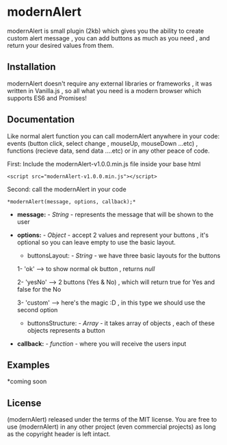 # modernAlert
modernAlert is small plugin (2kb) which gives you the ability to create custom alert message , you can add buttons as much as you need , and return your desired values from them.

## Installation
modernAlert doesn't require any external libraries or frameworks , it was written in Vanilla.js , so all what you need is a modern 
browser which supports ES6 and Promises!

## Documentation

Like normal alert function you can call modernAlert anywhere in your code: events (button click, select change , mouseUp, mouseDown
...etc) , functions (recieve data, send data ....etc) or in any other peace of code.

First: Include the modernAlert-v1.0.0.min.js file inside your base html

```
<script src="modernAlert-v1.0.0.min.js"></script>
```

Second: call the modernAlert in your code

```
*modernAlert(message, options, callback);*
```
* **message:** - *String* - represents the message that will be shown to the user

* **options:** - *Object* - accept 2 values and represent your buttons , it's optional so you can leave empty to use the basic 
               layout.
  * buttonsLayout: - *String* - we have three basic layouts for the buttons 
  
  1- 'ok' --> to show normal ok button , returns *null*
  
  2- 'yesNo' --> 2 buttons (Yes & No) , which will return true for Yes and false for the No
  
  3- 'custom' --> here's the magic :D , in this type we should use the second option
  
  * buttonsStructure: - *Array* - it takes array of objects , each of these objects represents a button

* **callback:** - *function* - where you will receive the users input

## Examples
*coming soon

## License
(modernAlert) released under the terms of the MIT license.
You are free to use (modernAlert) in any other project (even commercial projects) as long as the copyright header is left intact. 
